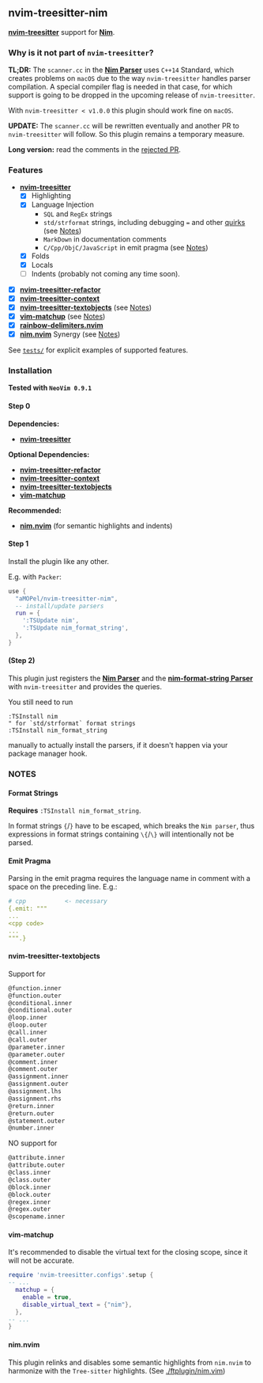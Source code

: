 ## nvim-treesitter-nim

[**nvim-treesitter**](https://github.com/nvim-treesitter/nvim-treesitter) support for [**Nim**](https://nim-lang.org).

### Why is it not part of `nvim-treesitter`?

**TL;DR:** The `scanner.cc` in the [**Nim Parser**](https://github.com/alaviss/tree-sitter-nim)
uses `C++14` Standard,
which creates problems on `macOS` due to the way `nvim-treesitter` handles
parser compilation. A special compiler flag is needed in that case,
for which support is going to be dropped in the upcoming release of `nvim-treesitter`.

With `nvim-treesitter < v1.0.0` this plugin should work fine on `macOS`.

**UPDATE:** The `scanner.cc` will be rewritten eventually and another PR
to `nvim-treesitter` will follow. So this plugin remains a temporary measure.

**Long version:** read the comments in the [rejected PR](https://github.com/nvim-treesitter/nvim-treesitter/pull/5437).

### Features

- [**nvim-treesitter**](https://github.com/nvim-treesitter/nvim-treesitter)
  - [x] Highlighting
  - [x] Language Injection
    - `SQL` and `RegEx` strings
    - `std/strformat` strings, including debugging `=` and other
      [quirks](https://nim-lang.org/docs/strformat.html#standard-format-specifiers-for-strings-integers-and-floats) (see [Notes](#format-strings))
    - `MarkDown` in documentation comments
    - `C/Cpp/ObjC/JavaScript` in emit pragma (see [Notes](#emit-pragma))
  - [x] Folds
  - [x] Locals
  - [ ] Indents (probably not coming any time soon).
- [x] [**nvim-treesitter-refactor**](https://github.com/nvim-treesitter/nvim-treesitter-refactor)
- [x] [**nvim-treesitter-context**](https://github.com/nvim-treesitter/nvim-treesitter-context)
- [x] [**nvim-treesitter-textobjects**](https://github.com/nvim-treesitter/nvim-treesitter-textobjects) (see [Notes](#nvim-treesitter-textobjects))
- [x] [**vim-matchup**](https://github.com/andymass/vim-matchup) (see [Notes](#vim-matchup))
- [x] [**rainbow-delimiters.nvim**](https://github.com/HiPhish/rainbow-delimiters.nvim)
- [x] [**nim.nvim**](https://github.com/alaviss/nim.nvim) Synergy (see [Notes](#nimnvim))

See [`tests/`](./tests/) for explicit examples of supported features.

### Installation

**Tested with `NeoVim 0.9.1`**

#### Step 0

**Dependencies:**

- [**nvim-treesitter**](https://github.com/nvim-treesitter/nvim-treesitter)

**Optional Dependencies:**

- [**nvim-treesitter-refactor**](https://github.com/nvim-treesitter/nvim-treesitter-refactor)
- [**nvim-treesitter-context**](https://github.com/nvim-treesitter/nvim-treesitter-context)
- [**nvim-treesitter-textobjects**](https://github.com/nvim-treesitter/nvim-treesitter-textobjects)
- [**vim-matchup**](https://github.com/andymass/vim-matchup)

**Recommended:**

- [**nim.nvim**](https://github.com/alaviss/nim.nvim)
  (for semantic highlights and indents)

#### Step 1

Install the plugin like any other.

E.g. with `Packer`:

```lua
use {
  "aMOPel/nvim-treesitter-nim",
  -- install/update parsers
  run = {
    ':TSUpdate nim',
    ':TSUpdate nim_format_string',
  },
}
```

#### (Step 2)

This plugin just registers the
[**Nim Parser**](https://github.com/alaviss/tree-sitter-nim)
and the
[**nim-format-string Parser**](https://github.com/aMOPel/tree-sitter-nim-format-string)
with `nvim-treesitter` and provides the queries.

You still need to run

```vim
:TSInstall nim
" for `std/strformat` format strings
:TSInstall nim_format_string
```

manually to actually install the parsers,
if it doesn't happen via your package manager hook.

### NOTES

#### Format Strings

**Requires** `:TSInstall nim_format_string`.

In format strings `{`/`}` have to be escaped, which breaks the `Nim parser`,
thus expressions in format strings containing `\{`/`\}` will intentionally not be parsed.

#### Emit Pragma

Parsing in the emit pragma requires the language name in comment with a space on the preceding line.
E.g.:

```nim
# cpp           <- necessary
{.emit: """
...
<cpp code>
...
""".}
```

#### nvim-treesitter-textobjects

Support for

```scheme
@function.inner
@function.outer
@conditional.inner
@conditional.outer
@loop.inner
@loop.outer
@call.inner
@call.outer
@parameter.inner
@parameter.outer
@comment.inner
@comment.outer
@assignment.inner
@assignment.outer
@assignment.lhs
@assignment.rhs
@return.inner
@return.outer
@statement.outer
@number.inner
```

NO support for

```scheme
@attribute.inner
@attribute.outer
@class.inner
@class.outer
@block.inner
@block.outer
@regex.inner
@regex.outer
@scopename.inner
```

#### vim-matchup

It's recommended to disable the virtual text for the closing scope, since it
will not be accurate.

```lua
require 'nvim-treesitter.configs'.setup {
-- ...
  matchup = {
    enable = true,
    disable_virtual_text = {"nim"},
  },
-- ...
}
```

#### nim.nvim

This plugin relinks and disables some semantic highlights from `nim.nvim`
to harmonize with the `Tree-sitter` highlights. (See [./ftplugin/nim.vim](./ftplugin/nim.vim))
